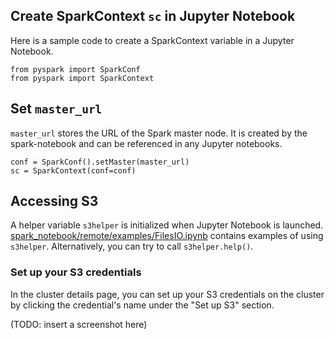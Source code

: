 ## Create SparkContext `sc` in Jupyter Notebook

Here is a sample code to create a SparkContext variable in a Jupyter Notebook.

```
from pyspark import SparkConf
from pyspark import SparkContext
```

## Set `master_url`

`master_url` stores the URL of the Spark master node. It is created by the
spark-notebook and can be referenced in any Jupyter notebooks.

```
conf = SparkConf().setMaster(master_url)
sc = SparkContext(conf=conf)
```

## Accessing S3

A helper variable `s3helper` is initialized when Jupyter Notebook is launched.
[spark_notebook/remote/examples/FilesIO.ipynb](https://github.com/arapat/spark-notebook/blob/master/spark_notebook/remote/examples/FilesIO.ipynb)
contains examples of using `s3helper`. Alternatively, you can try to call `s3helper.help()`.

### Set up your S3 credentials

In the cluster details page, you can set up your S3 credentials on the cluster by clicking the credential's name under the "Set up S3" section.

(TODO: insert a screenshot here)
